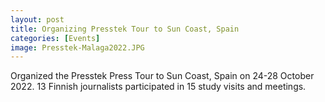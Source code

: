 ```yaml
---
layout: post
title: Organizing Presstek Tour to Sun Coast, Spain
categories: [Events]
image: Presstek-Malaga2022.JPG
---
```

Organized the Presstek Press Tour to Sun Coast, Spain on 24-28 October 2022. 13 Finnish journalists participated in 15 study visits and meetings.
